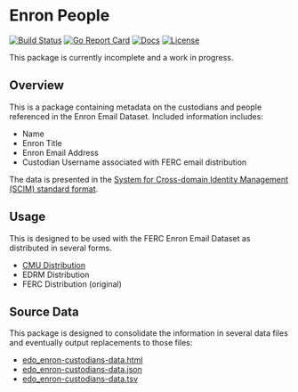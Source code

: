 # Enron People

[![Build Status][build-status-svg]][build-status-url]
[![Go Report Card][goreport-svg]][goreport-url]
[![Docs][docs-godoc-svg]][docs-godoc-url]
[![License][license-svg]][license-url]

 [build-status-svg]: https://github.com/enrondata/enron-people/workflows/build/badge.svg?branch=master
 [build-status-url]: https://github.com/enrondata/enron-people/actions
 [goreport-svg]: https://goreportcard.com/badge/github.com/enrondata/enron-people
 [goreport-url]: https://goreportcard.com/report/github.com/enrondata/enron-people
 [docs-godoc-svg]: https://pkg.go.dev/badge/github.com/enrondata/enron-people
 [docs-godoc-url]: https://pkg.go.dev/github.com/enrondata/enron-people
 [license-svg]: https://img.shields.io/badge/license-MIT-blue.svg
 [license-url]: https://github.com/enrondata/enron-people/blob/master/LICENSE

This package is currently incomplete and a work in progress.

## Overview

This is a package containing metadata on the custodians and people referenced in the Enron Email Dataset. Included information includes:

* Name
* Enron Title
* Enron Email Address
* Custodian Username associated with FERC email distribution

The data is presented in the [System for Cross-domain Identity Management (SCIM) standard format](https://en.wikipedia.org/wiki/System_for_Cross-domain_Identity_Management).

## Usage

This is designed to be used with the FERC Enron Email Dataset as distributed in several forms.

* [CMU Distribution](https://www.cs.cmu.edu/~enron/)
* EDRM Distribution
* FERC Distribution (original)

## Source Data

This package is designed to consolidate the information in several data files and eventually output replacements to those files:

* [edo_enron-custodians-data.html](https://github.com/enrondata/enrondata/blob/master/data/misc/edo_enron-custodians-data.html)
* [edo_enron-custodians-data.json](https://github.com/enrondata/enrondata/blob/master/data/misc/edo_enron-custodians-data.json)
* [edo_enron-custodians-data.tsv](https://github.com/enrondata/enrondata/blob/master/data/misc/edo_enron-custodians-data.tsv)